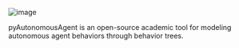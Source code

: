 ![image](https://github.com/felipefllm/pyAutonomousAgent/assets/164230333/7b01a3d0-e2d9-4abd-adf0-cf032eaf0d23)

pyAutonomousAgent is an open-source academic tool for modeling autonomous agent behaviors through behavior trees.
